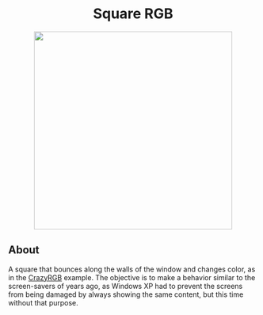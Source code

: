 <div align="center">
<h1>Square RGB</h1>
<img src="https://github.com/dpv927/raylib/assets/113710742/e8d602dd-c056-4e0d-bee6-940f8865ef30" height="400">
</div>

## About 

A square that bounces along the walls of the window and changes color, as
in the <a href="https://github.com/dpv927/raylib/tree/main/crazyRGB">CrazyRGB</a>
example. The objective is to make a behavior similar to the screen-savers of years
ago, as Windows XP had to prevent the screens from being damaged by always showing
the same content, but this time without that purpose.
